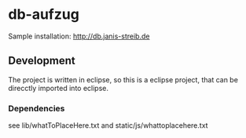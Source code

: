 # db-aufzug
Sample installation: http://db.janis-streib.de
## Development
The project is written in eclipse, so this is a eclipse project, that can be direcctly imported into eclipse.
### Dependencies
see lib/whatToPlaceHere.txt and static/js/whattoplacehere.txt

